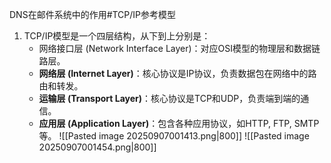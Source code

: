 DNS在邮件系统中的作用#TCP/IP参考模型 
1. TCP/IP模型是一个四层结构，从下到上分别是：
    *   网络接口层 (Network Interface Layer)：对应OSI模型的物理层和数据链路层。
    *   **网络层 (Internet Layer)**：核心协议是IP协议，负责数据包在网络中的路由和转发。
    *   **运输层 (Transport Layer)**：核心协议是TCP和UDP，负责端到端的通信。
    *   **应用层 (Application Layer)**：包含各种应用协议，如HTTP, FTP, SMTP等。
![[Pasted image 20250907001413.png|800]] 
![[Pasted image 20250907001454.png|800]] 